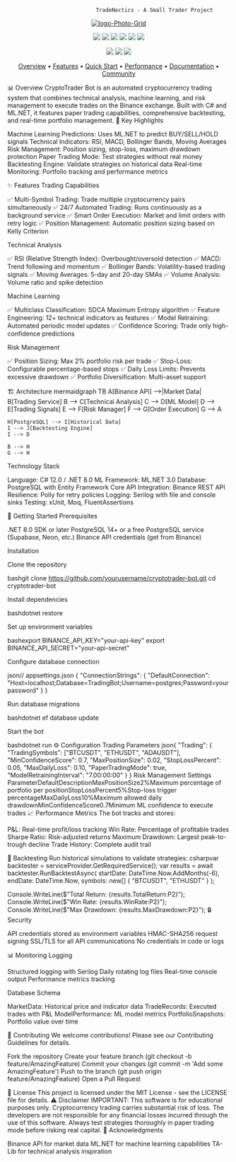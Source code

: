                                 TradeNectics - A Small Trader Project
<p align="center">
 <a href="https://ibb.co/mVyyRyfm"><img src="https://i.ibb.co/NdNNFNcX/logo-Photo-Grid.png" alt="logo-Photo-Grid" border="0"></a>
</p>
<p align="center">
  <img src="https://img.shields.io/badge/Version-1.0.0-brightgreen?style=for-the-badge" />
  <img src="https://img.shields.io/badge/C%23-12.0-blue?style=for-the-badge&logo=csharp" />
  <img src="https://img.shields.io/badge/.NET-8.0-purple?style=for-the-badge&logo=dotnet" />
  <img src="https://img.shields.io/badge/ML.NET-3.0-orange?style=for-the-badge" />
  <img src="https://img.shields.io/badge/PostgreSQL-16-316192?style=for-the-badge&logo=postgresql" />
  <img src="https://img.shields.io/badge/License-MIT-green?style=for-the-badge" />
</p>
<p align="center">
  <img src="https://img.shields.io/github/stars/yourusername/tradenectics?style=social" />
  <img src="https://img.shields.io/github/forks/yourusername/tradenectics?style=social" />
  <img src="https://img.shields.io/github/watchers/yourusername/tradenectics?style=social" />
</p>
<div align="center">
</div>
<p align="center">
  <a href="#overview">Overview</a> •
  <a href="#features">Features</a> •
  <a href="#quick-start">Quick Start</a> •
  <a href="#performance">Performance</a> •
  <a href="#docs">Documentation</a> •
  <a href="#community">Community</a>
</p>


📊 Overview
CryptoTrader Bot is an automated cryptocurrency trading system that combines technical analysis, machine learning, and risk management to execute trades on the Binance exchange. Built with C# and ML.NET, it features paper trading capabilities, comprehensive backtesting, and real-time portfolio management.
🎯 Key Highlights

Machine Learning Predictions: Uses ML.NET to predict BUY/SELL/HOLD signals
Technical Indicators: RSI, MACD, Bollinger Bands, Moving Averages
Risk Management: Position sizing, stop-loss, maximum drawdown protection
Paper Trading Mode: Test strategies without real money
Backtesting Engine: Validate strategies on historical data
Real-time Monitoring: Portfolio tracking and performance metrics

✨ Features
Trading Capabilities

✅ Multi-Symbol Trading: Trade multiple cryptocurrency pairs simultaneously
✅ 24/7 Automated Trading: Runs continuously as a background service
✅ Smart Order Execution: Market and limit orders with retry logic
✅ Position Management: Automatic position sizing based on Kelly Criterion

Technical Analysis

✅ RSI (Relative Strength Index): Overbought/oversold detection
✅ MACD: Trend following and momentum
✅ Bollinger Bands: Volatility-based trading signals
✅ Moving Averages: 5-day and 20-day SMAs
✅ Volume Analysis: Volume ratio and spike detection

Machine Learning

✅ Multiclass Classification: SDCA Maximum Entropy algorithm
✅ Feature Engineering: 12+ technical indicators as features
✅ Model Retraining: Automated periodic model updates
✅ Confidence Scoring: Trade only high-confidence predictions

Risk Management

✅ Position Sizing: Max 2% portfolio risk per trade
✅ Stop-Loss: Configurable percentage-based stops
✅ Daily Loss Limits: Prevents excessive drawdown
✅ Portfolio Diversification: Multi-asset support

🏗️ Architecture
mermaidgraph TB
    A[Binance API] -->|Market Data| B[Trading Service]
    B --> C[Technical Analysis]
    C --> D[ML Model]
    D --> E[Trading Signals]
    E --> F[Risk Manager]
    F --> G[Order Execution]
    G --> A
    
    H[PostgreSQL] --> I[Historical Data]
    I --> J[Backtesting Engine]
    I --> D
    
    B --> H
    G --> H
Technology Stack

Language: C# 12.0 / .NET 8.0
ML Framework: ML.NET 3.0
Database: PostgreSQL with Entity Framework Core
API Integration: Binance REST API
Resilience: Polly for retry policies
Logging: Serilog with file and console sinks
Testing: xUnit, Moq, FluentAssertions

🚀 Getting Started
Prerequisites

.NET 8.0 SDK or later
PostgreSQL 14+ or a free PostgreSQL service (Supabase, Neon, etc.)
Binance API credentials (get from Binance)

Installation

Clone the repository

bashgit clone https://github.com/yourusername/cryptotrader-bot.git
cd cryptotrader-bot

Install dependencies

bashdotnet restore

Set up environment variables

bashexport BINANCE_API_KEY="your-api-key"
export BINANCE_API_SECRET="your-api-secret"

Configure database connection

json// appsettings.json
{
  "ConnectionStrings": {
    "DefaultConnection": "Host=localhost;Database=TradingBot;Username=postgres;Password=yourpassword"
  }
}

Run database migrations

bashdotnet ef database update

Start the bot

bashdotnet run
⚙️ Configuration
Trading Parameters
json{
  "Trading": {
    "TradingSymbols": ["BTCUSDT", "ETHUSDT", "ADAUSDT"],
    "MinConfidenceScore": 0.7,
    "MaxPositionSize": 0.02,
    "StopLossPercent": 0.05,
    "MaxDailyLoss": 0.10,
    "PaperTradingMode": true,
    "ModelRetrainingInterval": "7.00:00:00"
  }
}
Risk Management Settings
ParameterDefaultDescriptionMaxPositionSize2%Maximum percentage of portfolio per positionStopLossPercent5%Stop-loss trigger percentageMaxDailyLoss10%Maximum allowed daily drawdownMinConfidenceScore0.7Minimum ML confidence to execute trades
📈 Performance Metrics
The bot tracks and stores:

P&L: Real-time profit/loss tracking
Win Rate: Percentage of profitable trades
Sharpe Ratio: Risk-adjusted returns
Maximum Drawdown: Largest peak-to-trough decline
Trade History: Complete audit trail

🧪 Backtesting
Run historical simulations to validate strategies:
csharpvar backtester = serviceProvider.GetRequiredService<BacktestEngine>();
var results = await backtester.RunBacktestAsync(
    startDate: DateTime.Now.AddMonths(-6),
    endDate: DateTime.Now,
    symbols: new[] { "BTCUSDT", "ETHUSDT" }
);

Console.WriteLine($"Total Return: {results.TotalReturn:P2}");
Console.WriteLine($"Win Rate: {results.WinRate:P2}");
Console.WriteLine($"Max Drawdown: {results.MaxDrawdown:P2}");
🔒 Security

API credentials stored as environment variables
HMAC-SHA256 request signing
SSL/TLS for all API communications
No credentials in code or logs

📊 Monitoring
Logging

Structured logging with Serilog
Daily rotating log files
Real-time console output
Performance metrics tracking

Database Schema

MarketData: Historical price and indicator data
TradeRecords: Executed trades with P&L
ModelPerformance: ML model metrics
PortfolioSnapshots: Portfolio value over time

🤝 Contributing
We welcome contributions! Please see our Contributing Guidelines for details.

Fork the repository
Create your feature branch (git checkout -b feature/AmazingFeature)
Commit your changes (git commit -m 'Add some AmazingFeature')
Push to the branch (git push origin feature/AmazingFeature)
Open a Pull Request

📝 License
This project is licensed under the MIT License - see the LICENSE file for details.
⚠️ Disclaimer
IMPORTANT: This software is for educational purposes only. Cryptocurrency trading carries substantial risk of loss. The developers are not responsible for any financial losses incurred through the use of this software. Always test strategies thoroughly in paper trading mode before risking real capital.
🙏 Acknowledgments

Binance API for market data
ML.NET for machine learning capabilities
TA-Lib for technical analysis inspiration
